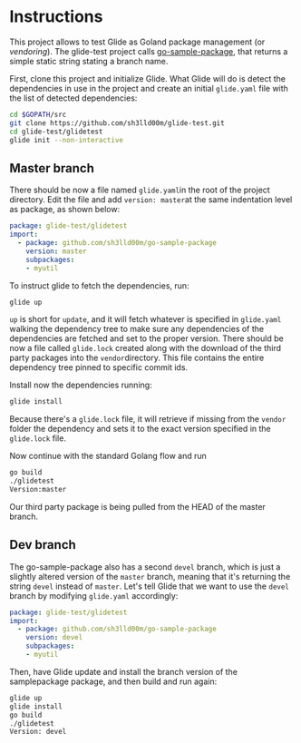 # Instructions

This project allows to test Glide as Goland package management (or *vendoring*). The glide-test project calls [go-sample-package](https://github.com/sh3lld00m/go-sample-package), that returns a simple static string stating a branch name.

First, clone this project and initialize Glide. What Glide will do is detect the dependencies in use in the project and create an initial ```glide.yaml``` file with the list of detected dependencies:

```bash
cd $GOPATH/src
git clone https://github.com/sh3lld00m/glide-test.git
cd glide-test/glidetest
glide init --non-interactive
```

## Master branch

There should be now a file named ```glide.yaml```in the root of the project directory. Edit the file and add ```version: master```at the same indentation level as package, as shown below:

```yaml
package: glide-test/glidetest
import:
  - package: github.com/sh3lld00m/go-sample-package
    version: master
    subpackages:
    - myutil
```

To instruct glide to fetch the dependencies, run:

```bash
glide up
```

```up``` is short for ```update```, and it will fetch whatever is specified in ```glide.yaml``` walking the dependency tree to make sure any dependencies of the dependencies are fetched and set to the proper version. There should be now a file called ```glide.lock``` created along with the download of the third party packages into the ```vendor```directory. This file contains the entire dependency tree pinned to specific commit ids.

Install now the dependencies running:

```bash
glide install
```

Because there's a ```glide.lock``` file, it will retrieve if missing from the ```vendor``` folder the dependency and sets it to the exact version specified in the ```glide.lock``` file.

Now continue with the standard Golang flow and run

```bash
go build
./glidetest
Version:master
```

Our third party package is being pulled from the HEAD of the master branch.

## Dev branch

The go-sample-package also has a second ```devel``` branch, which is just a slightly altered version of the ```master``` branch, meaning that it's returning the string ```devel``` instead of ```master```. Let's tell Glide that we want to use the ```devel``` branch by modifying ```glide.yaml``` accordingly:

```yaml
package: glide-test/glidetest
import:
  - package: github.com/sh3lld00m/go-sample-package
    version: devel
    subpackages:
    - myutil
```

Then, have Glide update and install the branch version of the samplepackage package, and then build and run again:

```bash
glide up
glide install
go build
./glidetest
Version: devel
